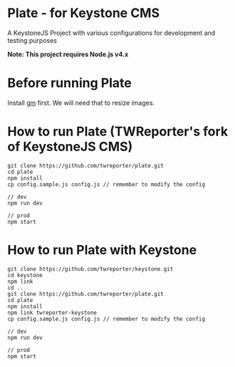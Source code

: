 # Plate - for Keystone CMS

A KeystoneJS Project with various configurations for development and testing purposes

**Note: This project requires Node.js v4.x**

# Before running Plate

Install [gm](https://github.com/aheckmann/gm.git) first.
We will need that to resize images.

# How to run Plate (TWReporter's fork of KeystoneJS CMS)
```
git clone https://github.com/twreporter/plate.git
cd plate
npm install
cp config.sample.js config.js // remember to modify the config

// dev
npm run dev

// prod
npm start
```

# How to run Plate with Keystone
```
git clone https://github.com/twreporter/keystone.git		
cd keystone		
npm link		
cd ..
git clone https://github.com/twreporter/plate.git
cd plate
npm install
npm link twreporter-keystone
cp config.sample.js config.js // remember to modify the config

// dev
npm run dev

// prod
npm start
```
